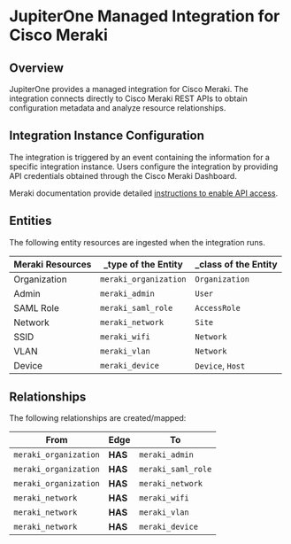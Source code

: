 # JupiterOne Managed Integration for Cisco Meraki

## Overview

JupiterOne provides a managed integration for Cisco Meraki. The integration
connects directly to Cisco Meraki REST APIs to obtain configuration metadata and
analyze resource relationships.

## Integration Instance Configuration

The integration is triggered by an event containing the information for a
specific integration instance. Users configure the integration by providing API
credentials obtained through the Cisco Meraki Dashboard.

Meraki documentation provide detailed [instructions to enable API access][1].

## Entities

The following entity resources are ingested when the integration runs.

| Meraki Resources | \_type of the Entity  | \_class of the Entity |
| ---------------- | --------------------- | --------------------- |
| Organization     | `meraki_organization` | `Organization`        |
| Admin            | `meraki_admin`        | `User`                |
| SAML Role        | `meraki_saml_role`    | `AccessRole`          |
| Network          | `meraki_network`      | `Site`                |
| SSID             | `meraki_wifi`         | `Network`             |
| VLAN             | `meraki_vlan`         | `Network`             |
| Device           | `meraki_device`       | `Device`, `Host`      |

## Relationships

The following relationships are created/mapped:

| From                  | Edge    | To                 |
| --------------------- | ------- | ------------------ |
| `meraki_organization` | **HAS** | `meraki_admin`     |
| `meraki_organization` | **HAS** | `meraki_saml_role` |
| `meraki_organization` | **HAS** | `meraki_network`   |
| `meraki_network`      | **HAS** | `meraki_wifi`      |
| `meraki_network`      | **HAS** | `meraki_vlan`      |
| `meraki_network`      | **HAS** | `meraki_device`    |

[1]:
  https://documentation.meraki.com/zGeneral_Administration/Other_Topics/The_Cisco_Meraki_Dashboard_API
